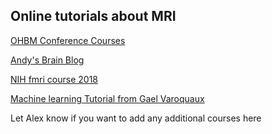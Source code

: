 
## Online tutorials about MRI

[OHBM Conference Courses](https://www.pathlms.com/ohbm/courses)

[Andy's Brain Blog](http://andysbrainblog.blogspot.com/)

[NIH fmri course 2018](https://fmrif.nimh.nih.gov/public/fmri-course/index_html)

[Machine learning Tutorial from Gael Varoquaux](http://gael-varoquaux.info/interpreting_ml_tuto/index.html)

Let Alex know if you want to add any additional courses here
